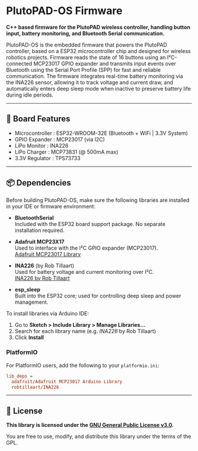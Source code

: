 # PlutoPAD-OS Firmware

**C++ based firmware for the PlutoPAD wireless controller, handling button input, battery monitoring, and Bluetooth Serial communication.**

PlutoPAD-OS is the embedded firmware that powers the PlutoPAD controller, based on a ESP32 microcontroller chip and designed for wireless robotics projects. 
Firmware reads the state of 16 buttons using an I²C-connected MCP23017 GPIO expander and transmits input events over Bluetooth using the Serial Port 
Profile (SPP) for fast and reliable communication. The firmware integrates real-time battery monitoring via the INA226 sensor, allowing it to track 
voltage and current draw, and automatically enters deep sleep mode when inactive to preserve battery life during idle periods.

---
## 🔧 Board Features

- Microcontroller :  ESP32-WROOM-32E (Bluetooth + WiFi | 3.3V System)
- GPIO Expander   :  MCP23017 (via I2C)
- LiPo Monitor    :  INA226
- LiPo Charger    :  MCP73831 (@ 500mA max)
- 3.3V Regulator  :  TPS73733
---

## 📦 Dependencies

Before building PlutoPAD-OS, make sure the following libraries are installed in your IDE or firmware environment:

- **BluetoothSerial**  
  Included with the ESP32 board support package. No separate installation required.  

- **Adafruit MCP23X17**  
  Used to interface with the I²C GPIO expander (MCP23017).  
  [Adafruit MCP23017 Library](https://github.com/adafruit/Adafruit-MCP23017-Arduino-Library)  

- **INA226** (by Rob Tillaart)  
  Used for battery voltage and current monitoring over I²C.  
  [INA226 by Rob Tillaart](https://github.com/RobTillaart/INA226)  

- **esp_sleep**  
  Built into the ESP32 core; used for controlling deep sleep and power management.  

To install libraries via Arduino IDE:

1. Go to **Sketch > Include Library > Manage Libraries…**
2. Search for each library name (e.g. *INA226* by Rob Tillaart)
3. Click **Install**

### PlatformIO

For PlatformIO users, add the following to your `platformio.ini`:

```ini
lib_deps =
  adafruit/Adafruit MCP23017 Arduino Library
  robtillaart/INA226
```
---

## 📄 License
**This library is licensed under the [GNU General Public License v3.0](https://www.gnu.org/licenses/gpl-3.0.en.html).**

You are free to use, modify, and distribute this library under the terms of the GPL.
